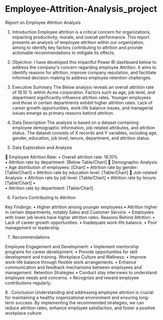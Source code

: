 # Employee-Attrition-Analysis_project

Report on Employee Attrition Analysis 

1.	Introduction 
Employee attrition is a critical concern for organizations, impacting productivity, morale, and overall performance. This report presents an analysis of employee attrition within our organization, aiming to identify key factors contributing to attrition and provide actionable recommendations to mitigate its effects.

3.	Objective:
 I have developed this impactful Power BI dashboard below to address the company's concern regarding employee Attrition. It aims to identify reasons for attrition, improve company reputation, and facilitate informed decision-making to address employee retention challenges.

5.	Executive Summary 
The Below analysis reveals an overall attrition rate of 16.10 % within Acme corporation. 
Factors such as age, job level, and department significantly influence attrition rates. Younger employees and those in certain departments exhibit higher attrition rates. Lack of career growth opportunities, work-life balance issues, and managerial issues emerge as primary reasons behind attrition. 
6.	 Data Description 
The analysis is based on a dataset containing employee demographic information, job-related attributes, and attrition status. The dataset consists of X records and Y variables, including age, gender, education, job level, tenure, department, and attrition status. 

7.	Data Exploration and Analysis 

	Employee Attrition Rate:
•	Overall attrition rate: 16.10% 	
•	Attrition rate by department: [Below Table/Chart] 
	Demographic Analysis: 	
•	Age distribution of employees: [Chart] 
•	Attrition rate by gender: [Table/Chart] 
•	Attrition rate by education level: [Table/Chart] 
	Job-related Analysis: 
•	Attrition rate by job level: [Table/Chart] 
•	Attrition rate by tenure: [Table/Chart] •	
•	Attrition rate by department: [Table/Chart] 


6.	Factors Contributing to Attrition

 Key Findings:
•	Higher attrition among younger employees
•	 Attrition higher in certain departments, notably Sales and Customer Service. 
•	Employees with lower job levels have higher attrition rates. Reasons Behind Attrition:
•	Lack of career growth opportunities.
•	Inadequate work-life balance.
•	Poor management or leadership. 

7.	Recommendations 

Employee Engagement and Development: 
•	Implement mentorship programs for career development. 
•	Provide opportunities for skill development and training. Workplace Culture and Wellness: 
•	Improve work-life balance through flexible work arrangements. 
•	Enhance communication and feedback mechanisms between employees and management. Retention Strategies
•	Conduct stay interviews to understand employee needs and concerns. 
•	Recognize and reward employee contributions regularly. 

8 . Conclusion 
Understanding and addressing employee attrition is crucial for maintaining a healthy organizational environment and ensuring long-term success. By implementing the recommended strategies, we can reduce attrition rates, enhance employee satisfaction, and foster a positive workplace culture.

 
